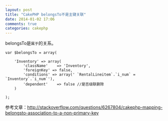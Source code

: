 ```yaml
---
layout: post
title: "CakePHP belongsTo不是主键关联"
date: 2014-01-02 17:06
comments: true
categories: cakephp
---
```


belongsTo是`属于`的关系。


    var $belongsTo = array(

        'Inventory' => array(
            'className'    => 'Inventory',
            'foreignKey' => false,
            'conditions' => array(' `RentalLineitem`.`i_num` = `Inventory`.`i_num`'),
            'dependent'    => false //是否级联删除
        )

    );

参考文章：<http://stackoverflow.com/questions/6267804/cakephp-mapping-belongsto-association-to-a-non-primary-key>